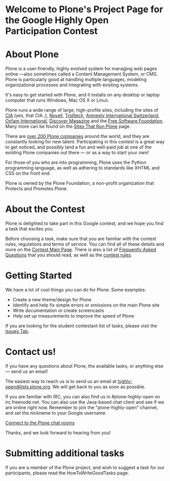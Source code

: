 # Welcome to Plone's Project Page for the Google Highly Open Participation Contest #

# About Plone #

Plone is a user-friendly, highly evolved system for managing web pages online —also sometimes called a Content Management System, or CMS. Plone is particularly good at handling multiple languages, modeling organizational processes and integrating with existing systems.

It's easy to get started with Plone, and it installs on any desktop or laptop computer that runs Windows, Mac OS X or Linux.

Plone runs a wide range of large, high-profile sites, including the sites of [CIA](http://www.cia.gov) (yes, that CIA ;), [Novell](http://www.novell.com), [Trolltech](http://www.trolltech.com), [Amnesty International Switzerland](http://www.amnesty.ch), [Oxfam International](http://www.oxfam.org), [Discover Magazine](http://www.discovermagazine.com) and the [Free Software Foundation](http://www.fsf.org). Many more can be found on the [Sites That Run Plone](http://plone.net/sites) page.

There are [over 200 Plone companies](http://plone.net/providers) around the world, and they are constantly looking for new talent. Participating in this contest is a great way to get noticed, and possibly land a fun and well-paid job at one of the existing Plone companies out there — or as a way to start your own!

For those of you who are into programming, Plone uses the Python programming language, as well as adhering to standards like XHTML and CSS on the front end.

Plone is owned by the Plone Foundation, a non-profit organization that Protects and Promotes Plone.

# About the Contest #

Plone is delighted to take part in this Google contest, and we hope you find a task that excites you.

Before choosing a task, make sure that you are familiar with the contest rules, regulations and terms of service.  You can find all of these details and more on the [Contest Main Page](http://code.google.com/opensource/ghop/2007-8). There is also a list of [Frequently Asked Questions](http://code.google.com/opensource/ghop/2007-8/faqs.html) that you should read, as well as the [contest rules](http://code.google.com/opensource/ghop/2007-8/rules.html).


# Getting Started #

We have a lot of cool things you can do for Plone. Some examples:

  * Create a new theme/design for Plone
  * Identify and help fix simple errors or omissions on the main Plone site
  * Write documentation or create screencasts
  * Help set up measurements to improve the speed of Plone

If you are looking for the student contestant list of tasks, please visit the [Issues Tab](http://code.google.com/p/google-highly-open-participation-plone/issues/list).

# Contact us! #

If you have any questions about Plone, the available tasks, or anything else — send us an email!

The easiest way to reach us is to send us an email at [highly-open@lists.plone.org](mailto:highly-open@lists.plone.org). We will get back to you as soon as possible.

If you are familiar with IRC, you can also find us in #plone-highly-open on irc.freenode.net. You can also use the Java-based chat client and see if we are online right now. Remember to join the "plone-highly-open" channel, and set the nickname to your Google username.

[Connect to the Plone chat rooms](http://plone.org/support/chat/irc)

Thanks, and we look forward to hearing from you!


# Submitting additional tasks #

If you are a member of the Plone project, and wish to suggest a task for our participants, please read the HowToWriteGoodTasks page.